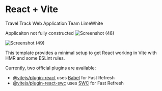 # React + Vite
Travel Track Web Application Team LimeWhite

Applicaiton not fully constructed
![Screenshot (48)](https://github.com/mishrayash/hackout-moveout/assets/80852441/72ff623c-4385-4d8d-bec5-c311894a5060)

![Screenshot (49)](https://github.com/mishrayash/hackout-moveout/assets/80852441/298d1abe-60b9-4107-ba85-69fcc5ef62c2)




This template provides a minimal setup to get React working in Vite with HMR and some ESLint rules.

Currently, two official plugins are available:

- [@vitejs/plugin-react](https://github.com/vitejs/vite-plugin-react/blob/main/packages/plugin-react/README.md) uses [Babel](https://babeljs.io/) for Fast Refresh
- [@vitejs/plugin-react-swc](https://github.com/vitejs/vite-plugin-react-swc) uses [SWC](https://swc.rs/) for Fast Refresh
